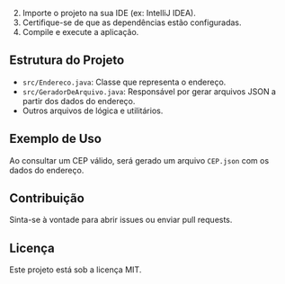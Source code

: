 2. Importe o projeto na sua IDE (ex: IntelliJ IDEA).
3. Certifique-se de que as dependências estão configuradas.
4. Compile e execute a aplicação.

## Estrutura do Projeto

- `src/Endereco.java`: Classe que representa o endereço.
- `src/GeradorDeArquivo.java`: Responsável por gerar arquivos JSON a partir dos dados do endereço.
- Outros arquivos de lógica e utilitários.

## Exemplo de Uso

Ao consultar um CEP válido, será gerado um arquivo `CEP.json` com os dados do endereço.

## Contribuição

Sinta-se à vontade para abrir issues ou enviar pull requests.

## Licença

Este projeto está sob a licença MIT.
